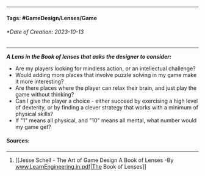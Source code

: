 __________________________________________________________________________
#### **Tags:** #GameDesign/Lenses/Game   
###### *Date of Creation: 2023-10-13
__________________________________________________________________________

***A Lens in the Book of lenses that asks the designer to consider:***
- Are my players looking for mindless action, or an intellectual challenge?
- Would adding more places that involve puzzle solving in my game make it more interesting?
- Are there places where the player can relax their brain, and just play the game without thinking?
- Can I give the player a choice - either succeed by exercising a high level of dexterity, or by finding a clever strategy that works with a minimum of physical skills?
- If "1" means all physical, and "10" means all mental, what number would my game get?
#### Sources:
__________________________________________________________________________
1. [[Jesse Schell - The Art of Game Design A Book of Lenses -By www.LearnEngineering.in.pdf|The Book of Lenses]]
